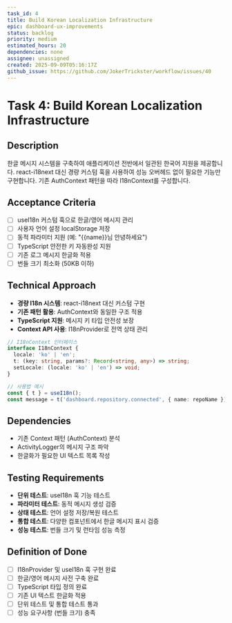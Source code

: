 ```yaml
---
task_id: 4
title: Build Korean Localization Infrastructure
epic: dashboard-ux-improvements
status: backlog
priority: medium
estimated_hours: 20
dependencies: none
assignee: unassigned
created: 2025-09-09T05:16:17Z
github_issue: https://github.com/JokerTrickster/workflow/issues/40
---
```


# Task 4: Build Korean Localization Infrastructure

## Description
한글 메시지 시스템을 구축하여 애플리케이션 전반에서 일관된 한국어 지원을 제공합니다. react-i18next 대신 경량 커스텀 훅을 사용하여 성능 오버헤드 없이 필요한 기능만 구현합니다. 기존 AuthContext 패턴을 따라 I18nContext를 구성합니다.

## Acceptance Criteria
- [ ] useI18n 커스텀 훅으로 한글/영어 메시지 관리
- [ ] 사용자 언어 설정 localStorage 저장
- [ ] 동적 파라미터 지원 (예: "{{name}}님 안녕하세요")
- [ ] TypeScript 안전한 키 자동완성 지원
- [ ] 기존 로그 메시지 한글화 적용
- [ ] 번들 크기 최소화 (50KB 이하)

## Technical Approach
- **경량 I18n 시스템**: react-i18next 대신 커스텀 구현
- **기존 패턴 활용**: AuthContext와 동일한 구조 적용
- **TypeScript 지원**: 메시지 키 타입 안전성 보장
- **Context API 사용**: I18nProvider로 전역 상태 관리

```typescript
// I18nContext 인터페이스
interface I18nContext {
  locale: 'ko' | 'en';
  t: (key: string, params?: Record<string, any>) => string;
  setLocale: (locale: 'ko' | 'en') => void;
}

// 사용법 예시
const { t } = useI18n();
const message = t('dashboard.repository.connected', { name: repoName });
```

## Dependencies
- 기존 Context 패턴 (AuthContext) 분석
- ActivityLogger의 메시지 구조 파악
- 한글화가 필요한 UI 텍스트 목록 작성

## Testing Requirements
- **단위 테스트**: useI18n 훅 기능 테스트
- **파라미터 테스트**: 동적 메시지 생성 검증
- **상태 테스트**: 언어 설정 저장/복원 테스트
- **통합 테스트**: 다양한 컴포넌트에서 한글 메시지 표시 검증
- **성능 테스트**: 번들 크기 및 런타임 성능 측정

## Definition of Done
- [ ] I18nProvider 및 useI18n 훅 구현 완료
- [ ] 한글/영어 메시지 사전 구축 완료
- [ ] TypeScript 타입 정의 완료
- [ ] 기존 UI 텍스트 한글화 적용
- [ ] 단위 테스트 및 통합 테스트 통과
- [ ] 성능 요구사항 (번들 크기) 충족